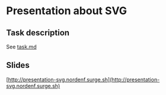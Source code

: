 # Presentation about SVG

## Task description
See [task.md](task.md)

## Slides
[http://presentation-svg.nordenf.surge.sh](http://presentation-svg.nordenf.surge.sh)
